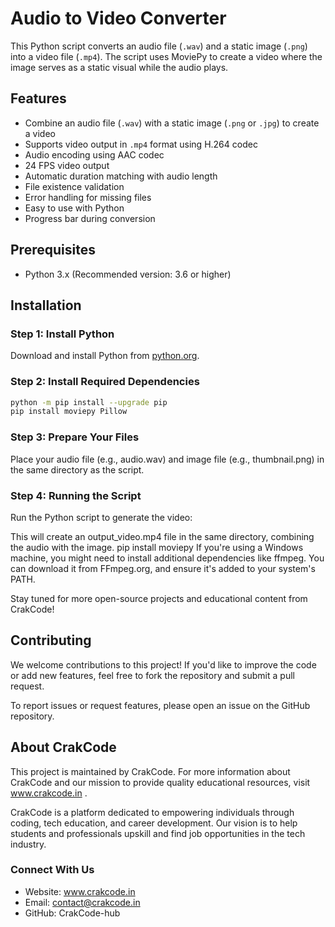 # Audio to Video Converter

This Python script converts an audio file (`.wav`) and a static image (`.png`) into a video file (`.mp4`). The script uses MoviePy to create a video where the image serves as a static visual while the audio plays.

## Features
- Combine an audio file (`.wav`) with a static image (`.png` or `.jpg`) to create a video
- Supports video output in `.mp4` format using H.264 codec
- Audio encoding using AAC codec
- 24 FPS video output
- Automatic duration matching with audio length
- File existence validation
- Error handling for missing files
- Easy to use with Python
- Progress bar during conversion

## Prerequisites

- Python 3.x (Recommended version: 3.6 or higher)

## Installation

### Step 1: Install Python
Download and install Python from [python.org](https://www.python.org/downloads/).

### Step 2: Install Required Dependencies
```bash
python -m pip install --upgrade pip
pip install moviepy Pillow
```


### Step 3: Prepare Your Files
Place your audio file (e.g., audio.wav) and image file (e.g., thumbnail.png) in the same directory as the script.

### Step 4: Running the Script
Run the Python script to generate the video:

This will create an output_video.mp4 file in the same directory, combining the audio with the image.
pip install moviepy
If you're using a Windows machine, you might need to install additional dependencies like ffmpeg. You can download it from FFmpeg.org, and ensure it's added to your system's PATH.


Stay tuned for more open-source projects and educational content from CrakCode!


## Contributing
We welcome contributions to this project! If you'd like to improve the code or add new features, feel free to fork the repository and submit a pull request.

To report issues or request features, please open an issue on the GitHub repository.

## About CrakCode
This project is maintained by CrakCode. For more information about CrakCode and our mission to provide quality educational resources, visit www.crakcode.in .

CrakCode is a platform dedicated to empowering individuals through coding, tech education, and career development. Our vision is to help students and professionals upskill and find job opportunities in the tech industry.

### Connect With Us
- Website: www.crakcode.in
- Email: contact@crakcode.in
- GitHub: CrakCode-hub


